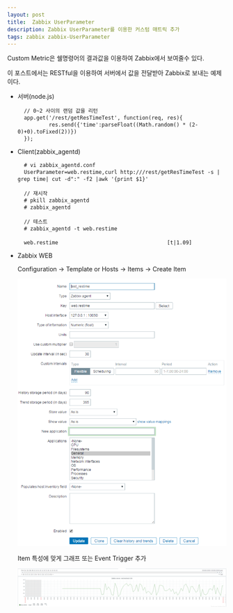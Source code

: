 ```yaml
---	
layout: post
title:  Zabbix UserParameter
description: Zabbix UserParameter를 이용한 커스텀 매트릭 추가
tags: zabbix zabbix-UserParameter
---	
```


Custom Metric은 쉘명령어의 결과값을 이용하여 Zabbix에서 보여줄수 있다.

이 포스트에서는 RESTful을 이용하여 서버에서 값을 전달받아 Zabbix로 보내는 예제이다.

- 서버(node.js)

		// 0~2 사이의 랜덤 값을 리턴
		app.get('/rest/getResTimeTest', function(req, res){
	            res.send({'time':parseFloat((Math.random() * (2-0)+0).toFixed(2))})
		});

- Client(zabbix_agentd)

		# vi zabbix_agentd.conf
		UserParameter=web.restime,curl http:///rest/getResTimeTest -s | grep time| cut -d":" -f2 |awk '{print $1}'

		// 재시작
		# pkill zabbix_agentd
		# zabbix_agentd

		// 테스트
		# zabbix_agentd -t web.restime

		web.restime                                   [t|1.09]


- Zabbix WEB

	Configuration -> Template or Hosts -> Items -> Create Item

	![](https://github.com/adahnlim/adahnlim.github.io/blob/master/images/zabbix-1.PNG?raw=true)

	Item 특성에 맞게 그래프 또는 Event Trigger 추가

	![](https://github.com/adahnlim/adahnlim.github.io/blob/master/images/zabbix-2.PNG?raw=true)
